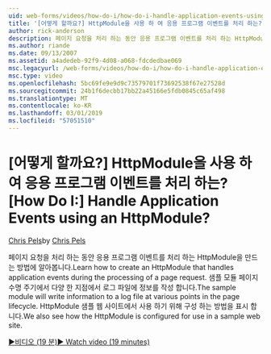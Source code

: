 ```yaml
---
uid: web-forms/videos/how-do-i/how-do-i-handle-application-events-using-an-httpmodule
title: '[어떻게 할까요?] HttpModule을 사용 하 여 응용 프로그램 이벤트를 처리 하는? | Microsoft 문서'
author: rick-anderson
description: 페이지 요청을 처리 하는 동안 응용 프로그램 이벤트를 처리 하는 HttpModule을 만드는 방법에 알아봅니다. 샘플 모듈 정보 로그를 기록 하는 중...
ms.author: riande
ms.date: 09/13/2007
ms.assetid: a4adedeb-92f9-4d08-a068-fdcdedbae069
msc.legacyurl: /web-forms/videos/how-do-i/how-do-i-handle-application-events-using-an-httpmodule
msc.type: video
ms.openlocfilehash: 5bc69fe9e9d9c73579701f73692538f67e27528d
ms.sourcegitcommit: 24b1f6decbb17bb22a45166e5fdb0845c65af498
ms.translationtype: MT
ms.contentlocale: ko-KR
ms.lasthandoff: 03/01/2019
ms.locfileid: "57051510"
---
```

<a name="how-do-i-handle-application-events-using-an-httpmodule"></a><span data-ttu-id="41726-105">[어떻게 할까요?] HttpModule을 사용 하 여 응용 프로그램 이벤트를 처리 하는?</span><span class="sxs-lookup"><span data-stu-id="41726-105">[How Do I:] Handle Application Events using an HttpModule?</span></span>
====================
<span data-ttu-id="41726-106">[Chris Pels](https://twitter.com/chrispels)</span><span class="sxs-lookup"><span data-stu-id="41726-106">by [Chris Pels](https://twitter.com/chrispels)</span></span>

<span data-ttu-id="41726-107">페이지 요청을 처리 하는 동안 응용 프로그램 이벤트를 처리 하는 HttpModule을 만드는 방법에 알아봅니다.</span><span class="sxs-lookup"><span data-stu-id="41726-107">Learn how to create an HttpModule that handles application events during the processing of a page request.</span></span> <span data-ttu-id="41726-108">샘플 모듈 페이지 수명 주기에서 다양 한 지점에서 로그 파일에 정보를 작성 합니다.</span><span class="sxs-lookup"><span data-stu-id="41726-108">The sample module will write information to a log file at various points in the page lifecycle.</span></span> <span data-ttu-id="41726-109">HttpModule 샘플 웹 사이트에서 사용 하기 위해 구성 하는 방법을 표시 합니다.</span><span class="sxs-lookup"><span data-stu-id="41726-109">We also see how the HttpModule is configured for use in a sample web site.</span></span>

[<span data-ttu-id="41726-110">&#9654;비디오 (19 분)</span><span class="sxs-lookup"><span data-stu-id="41726-110">&#9654; Watch video (19 minutes)</span></span>](https://channel9.msdn.com/Blogs/ASP-NET-Site-Videos/how-do-i-handle-application-events-using-an-httpmodule)
